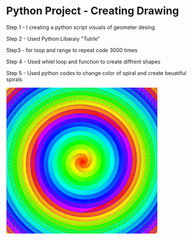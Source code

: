 # Python Project - Creating Drawing

Step 1 - I creating a python script visuals of geometer desing

Step 2 - Used Python Libaraiy "Tutrle"

Step3 - for loop and range to repeat code 3000 times

Step 4 - Used whiel loop and function to create diffrent shapes

Step 5 - Used python codes to change color of spiral and create beuatiful spirals

![](https://github.com/rayyannizami/RAYYAN-S-PROJECT/blob/main/Images/Screenshot%202025-02-08%20160035.png)
